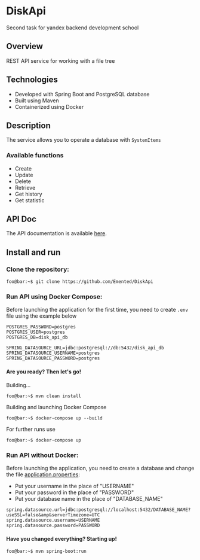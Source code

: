 # DiskApi

Second task for yandex backend development school

## Overview

REST API service for working with a file tree

## Technologies

* Developed with Spring Boot and PostgreSQL database
* Built using Maven
* Containerized using Docker

## Description

The service allows you to operate a database with `SystemItems`

### Available functions

* Create
* Update
* Delete
* Retrieve
* Get history
* Get statistic

## API Doc
The API documentation is available [here](https://github.com/Emented/DiskApi/blob/master/api-doc).

## Install and run

### Clone the repository:

```console
foo@bar:~$ git clone https://github.com/Emented/DiskApi
```

### Run API using Docker Compose:

Before launching the application for the first time,
you need to create `.env` file using the example below

```Properties
POSTGRES_PASSWORD=postgres
POSTGRES_USER=postgres
POSTGRES_DB=disk_api_db

SPRING_DATASOURCE_URL=jdbc:postgresql://db:5432/disk_api_db
SPRING_DATASOURCE_USERNAME=postgres
SPRING_DATASOURCE_PASSWORD=postgres
```

#### Are you ready? Then let's go!

Building...

```console
foo@bar:~$ mvn clean install
```

Building and launching Docker Compose

```console
foo@bar:~$ docker-compose up --build
```
For further runs use

```console
foo@bar:~$ docker-compose up
```

### Run API without Docker:

Before launching the application, you need to create a database and change the file [application.properties](https://github.com/Emented/DiskApi/blob/master/src/main/resources/application.properties):

* Put your username in the place of "USERNAME"
* Put your password in the place of "PASSWORD"
* Put your database name in the place of "DATABASE_NAME"

```Properties
spring.datasource.url=jdbc:postgresql://localhost:5432/DATABASE_NAME?useSSL=false&amp&serverTimezone=UTC
spring.datasource.username=USERNAME
spring.datasource.password=PASSWORD
```


#### Have you changed everything? Starting up!

```console
foo@bar:~$ mvn spring-boot:run
```

